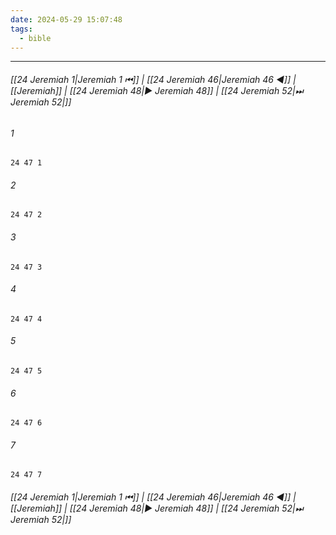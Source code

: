 ```yaml
---
date: 2024-05-29 15:07:48
tags:
  - bible
---
```

___

###### [[24 Jeremiah 1|Jeremiah 1 ⏮]] | [[24 Jeremiah 46|Jeremiah 46 ◀]] | [[Jeremiah]] | [[24 Jeremiah 48|▶ Jeremiah 48]] | [[24 Jeremiah 52|⏭ Jeremiah 52|]]

###### 1
``` verse
24 47 1 
```
###### 2
``` verse
24 47 2 
```
###### 3
``` verse
24 47 3 
```
###### 4
``` verse
24 47 4 
```
###### 5
``` verse
24 47 5 
```
###### 6
``` verse
24 47 6 
```
###### 7
``` verse
24 47 7 
```

###### [[24 Jeremiah 1|Jeremiah 1 ⏮]] | [[24 Jeremiah 46|Jeremiah 46 ◀]] | [[Jeremiah]] | [[24 Jeremiah 48|▶ Jeremiah 48]] | [[24 Jeremiah 52|⏭ Jeremiah 52|]]

